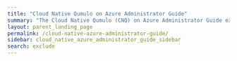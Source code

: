 ```yaml
---
title: "Cloud Native Qumulo on Azure Administrator Guide"
summary: "The Cloud Native Qumulo (CNQ) on Azure Administrator Guide explains how CNQ works; how to deploy persistent storage, cluster compute, and cache; and how to perform post-deployment steps."
layout: parent_landing_page
permalink: /cloud-native-azure-administrator-guide/
sidebar: cloud_native_azure_administrator_guide_sidebar
search: exclude
---
```

